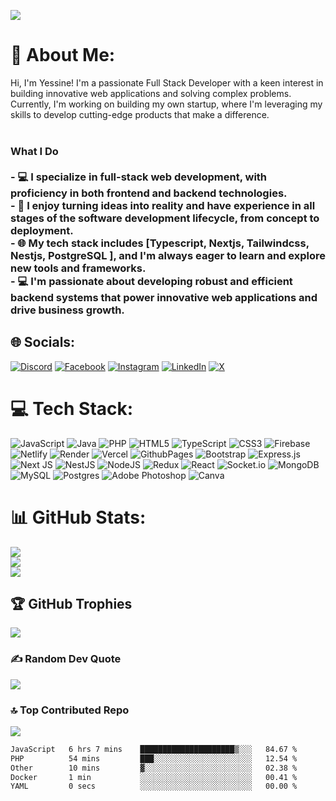 [![](https://visitcount.itsvg.in/api?id=yessine-agrebi&label=Profile%20Views&color=0&icon=5&pretty=true)](https://visitcount.itsvg.in)
# 💫 About Me:
Hi, I'm Yessine! I'm a passionate Full Stack Developer with a keen interest in building innovative web applications and solving complex problems.<br> Currently, I'm working on building my own startup, where I'm leveraging my skills to develop cutting-edge products that make a difference.<br><br>
### What I Do<br><br>- 💻 I specialize in full-stack web development, with proficiency in both frontend and backend technologies.<br>- 🚀 I enjoy turning ideas into reality and have experience in all stages of the software development lifecycle, from concept to deployment.<br>- 🌐 My tech stack includes [Typescript, Nextjs, Tailwindcss, Nestjs, PostgreSQL ], and I'm always eager to learn and explore new tools and frameworks.<br>- 💻 I'm passionate about developing robust and efficient backend systems that power innovative web applications and drive business growth.

## 🌐 Socials:
[![Discord](https://img.shields.io/badge/Discord-%237289DA.svg?logo=discord&logoColor=white)](https://discord.gg/Xecy4fJxg3) [![Facebook](https://img.shields.io/badge/Facebook-%231877F2.svg?logo=Facebook&logoColor=white)](https://facebook.com/yessine.ragnar) [![Instagram](https://img.shields.io/badge/Instagram-%23E4405F.svg?logo=Instagram&logoColor=white)](https://instagram.com/agrebi.yessine) [![LinkedIn](https://img.shields.io/badge/LinkedIn-%230077B5.svg?logo=linkedin&logoColor=white)](https://linkedin.com/in/yessine-agrebi) [![X](https://img.shields.io/badge/X-black.svg?logo=X&logoColor=white)](https://x.com/YessineAgrebi) 

# 💻 Tech Stack:
![JavaScript](https://img.shields.io/badge/javascript-%23323330.svg?style=flat&logo=javascript&logoColor=%23F7DF1E) ![Java](https://img.shields.io/badge/java-%23ED8B00.svg?style=flat&logo=openjdk&logoColor=white) ![PHP](https://img.shields.io/badge/php-%23777BB4.svg?style=flat&logo=php&logoColor=white) ![HTML5](https://img.shields.io/badge/html5-%23E34F26.svg?style=flat&logo=html5&logoColor=white) ![TypeScript](https://img.shields.io/badge/typescript-%23007ACC.svg?style=flat&logo=typescript&logoColor=white) ![CSS3](https://img.shields.io/badge/css3-%231572B6.svg?style=flat&logo=css3&logoColor=white) ![Firebase](https://img.shields.io/badge/firebase-%23039BE5.svg?style=flat&logo=firebase) ![Netlify](https://img.shields.io/badge/netlify-%23000000.svg?style=flat&logo=netlify&logoColor=#00C7B7) ![Render](https://img.shields.io/badge/Render-%46E3B7.svg?style=flat&logo=render&logoColor=white) ![Vercel](https://img.shields.io/badge/vercel-%23000000.svg?style=flat&logo=vercel&logoColor=white) ![GithubPages](https://img.shields.io/badge/github%20pages-121013?style=flat&logo=github&logoColor=white) ![Bootstrap](https://img.shields.io/badge/bootstrap-%238511FA.svg?style=flat&logo=bootstrap&logoColor=white) ![Express.js](https://img.shields.io/badge/express.js-%23404d59.svg?style=flat&logo=express&logoColor=%2361DAFB) ![Next JS](https://img.shields.io/badge/Next-black?style=flat&logo=next.js&logoColor=white) ![NestJS](https://img.shields.io/badge/nestjs-%23E0234E.svg?style=flat&logo=nestjs&logoColor=white) ![NodeJS](https://img.shields.io/badge/node.js-6DA55F?style=flat&logo=node.js&logoColor=white) ![Redux](https://img.shields.io/badge/redux-%23593d88.svg?style=flat&logo=redux&logoColor=white) ![React](https://img.shields.io/badge/react-%2320232a.svg?style=flat&logo=react&logoColor=%2361DAFB) ![Socket.io](https://img.shields.io/badge/Socket.io-black?style=flat&logo=socket.io&badgeColor=010101) ![MongoDB](https://img.shields.io/badge/MongoDB-%234ea94b.svg?style=flat&logo=mongodb&logoColor=white) ![MySQL](https://img.shields.io/badge/mysql-%2300000f.svg?style=flat&logo=mysql&logoColor=white) ![Postgres](https://img.shields.io/badge/postgres-%23316192.svg?style=flat&logo=postgresql&logoColor=white) ![Adobe Photoshop](https://img.shields.io/badge/adobe%20photoshop-%2331A8FF.svg?style=flat&logo=adobe%20photoshop&logoColor=white) ![Canva](https://img.shields.io/badge/Canva-%2300C4CC.svg?style=flat&logo=Canva&logoColor=white)
# 📊 GitHub Stats:
![](https://github-readme-stats-kappa-three-70.vercel.app/api?username=yessine-agrebi&theme=dark&hide_border=false&include_all_commits=true&count_private=true)<br/>
![](https://github-readme-streak-stats.herokuapp.com/?user=yessine-agrebi&theme=dark&hide_border=false)<br/>
![](https://github-readme-stats.vercel.app/api/top-langs/?username=yessine-agrebi&theme=dark&hide_border=false&include_all_commits=true&count_private=true&layout=compact)

## 🏆 GitHub Trophies
![](https://github-profile-trophy.vercel.app/?username=yessine-agrebi&theme=darkhub&no-frame=false&no-bg=false&margin-w=4&column=5)

### ✍️ Random Dev Quote
![](https://quotes-github-readme.vercel.app/api?type=horizontal&theme=radical)

### 🔝 Top Contributed Repo
![](https://github-contributor-stats.vercel.app/api?username=yessine-agrebi&limit=5&theme=dark&combine_all_yearly_contributions=true)

<!--START_SECTION:waka-->

```txt
JavaScript   6 hrs 7 mins    █████████████████████▒░░░   84.67 %
PHP          54 mins         ███░░░░░░░░░░░░░░░░░░░░░░   12.54 %
Other        10 mins         ▓░░░░░░░░░░░░░░░░░░░░░░░░   02.38 %
Docker       1 min           ░░░░░░░░░░░░░░░░░░░░░░░░░   00.41 %
YAML         0 secs          ░░░░░░░░░░░░░░░░░░░░░░░░░   00.00 %
```

<!--END_SECTION:waka-->
